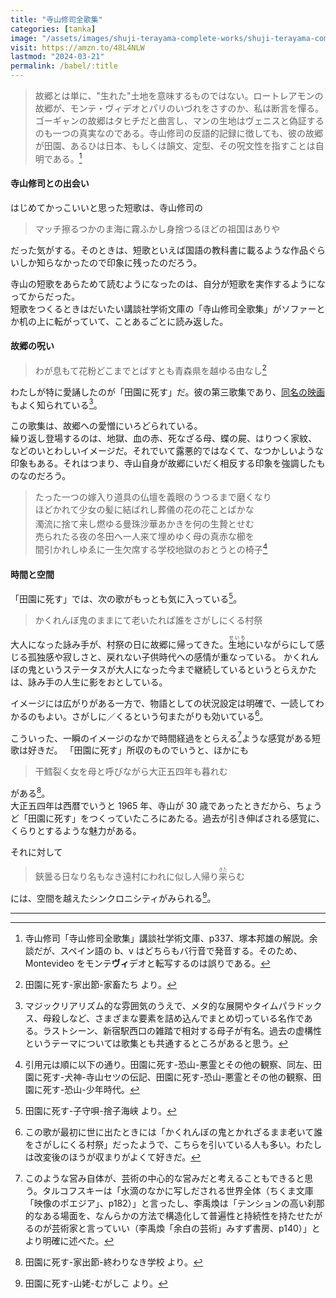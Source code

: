 ```yaml
---
title: "寺山修司全歌集"
categories: [tanka]
image: "/assets/images/shuji-terayama-complete-works/shuji-terayama-complete-works.jpg"
visit: https://amzn.to/48L4NLW
lastmod: "2024-03-21"
permalink: /babel/:title
---
```


> 故郷とは単に、"生れた"土地を意味するものではない。ロートレアモンの故郷が、モンテ・ヴィデオとパリのいづれをさすのか、私は断言を憚る。ゴーギャンの故郷はタヒチだと曲言し、マンの生地はヴェニスと偽証するのも一つの真実なのである。寺山修司の反語的記録に徴しても、彼の故郷が田園、あるひは日本、もしくは韻文、定型、その呪文性を指すことは自明である。[^2]

#### 寺山修司との出会い

はじめてかっこいいと思った短歌は、寺山修司の

> マッチ擦るつかのま海に霧ふかし身捨つるほどの祖国はありや

だった気がする。そのときは、短歌といえば国語の教科書に載るような作品ぐらいしか知らなかったので印象に残ったのだろう。

寺山の短歌をあらためて読むようになったのは、自分が短歌を実作するようになってからだった。  
短歌をつくるときはだいたい講談社学術文庫の「寺山修司全歌集」がソファーとか机の上に転がっていて、ことあるごとに読み返した。

#### 故郷の呪い

> わが息もて花粉どこまでとばすとも青森県を越ゆる由なし[^3]

わたしが特に愛誦したのが「田園に死す」だ。彼の第三歌集であり、[同名の映画](https://www.amazon.co.jp/%E7%94%B0%E5%9C%92%E3%81%AB%E6%AD%BB%E3%81%99-%E8%8F%85%E8%B2%AB%E5%A4%AA%E9%83%8E/dp/B00FCALYVW)もよく知られている[^1]。

この歌集は、故郷への愛憎にいろどられている。  
繰り返し登場するのは、地獄、血の赤、死なざる母、蝶の屍、はりつく家紋、などのいとわしいイメージだ。それでいて露悪的ではなくて、なつかしいような印象もある。それはつまり、寺山自身が故郷にいだく相反する印象を強調したものなのだろう。

> たった一つの嫁入り道具の仏壇を義眼のうつるまで磨くなり  
> ほどかれて少女の髪に結ばれし葬儀の花の花ことばかな  
> 濁流に捨て<ruby>来<rp>（</rp><rt>こ</rt><rp>）</rp></ruby>し燃ゆる曼珠沙華あかきを何の生贄とせむ  
> 売られたる夜の冬田へ一人来て埋めゆく母の真赤な櫛を  
> 間引かれしゆゑに一生欠席する学校地獄のおとうとの椅子[^6]

#### 時間と空間

「田園に死す」では、次の歌がもっとも気に入っている[^5]。

> かくれんぼ鬼のままにて老いたれば誰をさがしにくる村祭

大人になった詠み手が、村祭の日に故郷に帰ってきた。<ruby>生地<rp>（</rp><rt>せいち</rt><rp>）</rp></ruby>にいながらにして感じる孤独感や寂しさと、戻れない子供時代への感情が重なっている。
かくれんぼの鬼というステータスが大人になった今まで継続しているというとらえかたは、詠み手の人生に影をおとしている。

イメージには広がりがある一方で、物語としての状況設定は明確で、一読してわかるのもよい。さがしに／くるという句またがりも効いている[^4]。

こういった、一瞬のイメージのなかで時間経過をとらえる[^10]ような感覚がある短歌は好きだ。
「田園に死す」所収のものでいうと、ほかにも

> 干鱈裂く女を母と呼びながら大正五四年も暮れむ

がある[^8]。  
大正五四年は西暦でいうと 1965 年、寺山が 30 歳であったときだから、ちょうど「田園に死す」をつくっていたころにあたる。過去が引き伸ばされる感覚に、くらりとするような魅力がある。

それに対して

> 鋏曇る日なり名もなき遠村にわれに似し人帰り<ruby>来<rp>（</rp><rt>きた</rt><rp>）</rp></ruby>らむ

には、空間を越えたシンクロニシティがみられる[^9]。

---

[^1]: マジックリアリズム的な雰囲気のうえで、メタ的な展開やタイムパラドックス、母殺しなど、さまざまな要素を詰め込んでまとめ切っている名作である。ラストシーン、新宿駅西口の雑踏で相対する母子が有名。過去の虚構性というテーマについては歌集とも共通するところがあると思う。
[^2]: 寺山修司「寺山修司全歌集」講談社学術文庫、p337、塚本邦雄の解説。余談だが、スペイン語の b、v はどちらもバ行音で発音する。そのため、Montevideo をモンテ**ヴィ**デオと転写するのは誤りである。
[^3]: 田園に死す-家出節-家畜たち より。
[^4]: この歌が最初に世に出たときには「かくれんぼの鬼とかれざるまま老いて誰をさがしにくる村祭」だったようで、こちらを引いている人も多い。わたしは改変後のほうが収まりがよくて好きだ。
[^5]: 田園に死す-子守唄-捨子海峡 より。
[^6]: 引用元は順に以下の通り。田園に死す-恐山-悪霊とその他の観察、同左、田園に死す-犬神-寺山セツの伝記、田園に死す-恐山-悪霊とその他の観察、田園に死す-恐山-少年時代。
[^7]: 田園に死す-家出節-終わりなき学校 より。
[^8]: 田園に死す-家出節-終わりなき学校 より。
[^9]: 田園に死す-山姥-むがしこ より。
[^10]: このような営み自体が、芸術の中心的な営みだと考えることもできると思う。タルコフスキーは「水滴のなかに写しだされる世界全体（ちくま文庫「映像のポエジア」、p182）」と言ったし、李禹煥は「テンションの高い刹那的なある場面を、なんらかの方法で構造化して普遍性と持続性を持たせたがるのが芸術家と言っていい（李禹煥「余白の芸術」みすず書房、p140）」とより明確に述べた。
